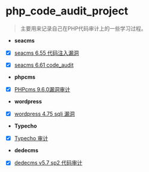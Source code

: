 # php_code_audit_project

> 主要用来记录自己在PHP代码审计上的一些学习过程。



- **seacms**
- [x] [seacms 6.55 代码注入漏洞](https://github.com/SukaraLin/php_code_audit_project/blob/master/seacms/seacms%206.55%20%E4%BB%A3%E7%A0%81%E6%B3%A8%E5%85%A5%E6%BC%8F%E6%B4%9E.md)
- [x] [seacms 6.61 code_audit](https://github.com/SukaraLin/php_code_audit_project/blob/master/seacms/seacms%206.61%20code_audit.md)



- **phpcms**
- [x] [PHPcms 9.6.0漏洞审计](https://github.com/SukaraLin/php_code_audit_project/blob/master/phpcms/PHPcms%209.6.0%E6%BC%8F%E6%B4%9E%E5%AE%A1%E8%AE%A1.md)



- **wordpress**
- [x] [wordpress 4.75 sqli 漏洞](https://github.com/SukaraLin/php_code_audit_project/blob/master/wordpress/wordpress%204.75%20sqli%20%E6%BC%8F%E6%B4%9E.md)



- **Typecho**
- [x] [Typecho 审计](https://github.com/SukaraLin/php_code_audit_project/blob/master/typecho/typcho%20%E4%BB%A3%E7%A0%81%E5%AE%A1%E8%AE%A1.md)



- **dedecms**
- [x] [dedecms v5.7 sp2 代码审计](https://github.com/SukaraLin/php_code_audit_project/blob/master/dedecms/dedecms%20v5.7%20sp2%20%E4%BB%A3%E7%A0%81%E5%AE%A1%E8%AE%A1.md)

